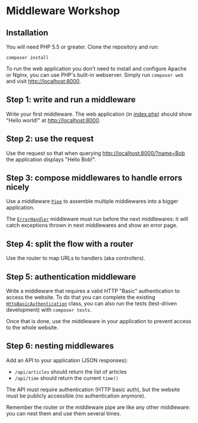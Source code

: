 # Middleware Workshop

## Installation

You will need PHP 5.5 or greater. Clone the repository and run:

```
composer install
```

To run the web application you don't need to install and configure Apache or Nginx, you can use PHP's built-in webserver. Simply run `composer web` and visit [http://localhost:8000](http://localhost:8000/).

## Step 1: write and run a middleware

Write your first middleware. The web application (in [index.php](web/index.php)) should show "Hello world!" at [http://localhost:8000](http://localhost:8000/).

## Step 2: use the request

Use the request so that when querying [http://localhost:8000/?name=Bob](http://localhost:8000/?name=Bob) the application displays "Hello Bob!".

## Step 3: compose middlewares to handle errors nicely

Use a middleware [`Pipe`](src/Middleware/Pipe.php) to assemble multiple middlewares into a bigger application.

The [`ErrorHandler`](src/Middleware/ErrorHandler.php) middleware must run before the next middlewares: it will catch exceptions thrown in next middlewares and show an error page.

## Step 4: split the flow with a router

Use the router to map URLs to handlers (aka controllers).

## Step 5: authentication middleware

Write a middleware that requires a valid HTTP "Basic" authentication to access the website. To do that you can complete the existing [`HttpBasicAuthentication`](src/Middleware/HttpBasicAuthentication.php) class, you can also run the tests (test-driven development) with `composer tests`.

Once that is done, use the middleware in your application to prevent access to the whole website.

## Step 6: nesting middlewares

Add an API to your application (JSON responses):

- `/api/articles` should return the list of articles
- `/api/time` should return the current `time()`

The API must require authentication (HTTP basic auth), but the website must be publicly accessible (no authentication anymore).

Remember the router or the middleware pipe are like any other middleware: you can nest them and use them several times.
